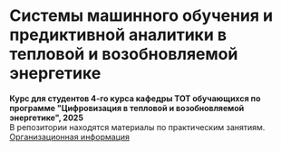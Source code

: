# Системы машинного обучения и предиктивной аналитики в тепловой и возобновляемой энергетике
**Курс для студентов 4-го курса кафедры ТОТ обучающихся по программе "Цифровизация в тепловой и возобновляемой энергетике", 2025**  
В репозитории находятся материалы по практическим занятиям.  
[Организационная информация](https://github.com/ArtyomShabunin/SMOPA-25/intro.pdf)
